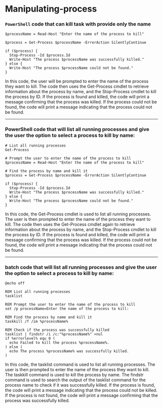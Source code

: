 # Manipulating-process

### `PowerShell` code that can kill task with provide only the name
```
$processName = Read-Host "Enter the name of the process to kill"

$process = Get-Process $processName -ErrorAction SilentlyContinue

if ($process) {
  Stop-Process -Id $process.Id
  Write-Host "The process $processName was successfully killed."
} else {
  Write-Host "The process $processName could not be found."
}
```
In this code, the user will be prompted to enter the name of the process they want to kill. The code then uses the Get-Process cmdlet to retrieve information about the process by name, and the Stop-Process cmdlet to kill the process by ID. If the process is found and killed, the code will print a message confirming that the process was killed. If the process could not be found, the code will print a message indicating that the process could not be found.

---

### PowerShell code that will list all running processes and give the user the option to select a process to kill by name:
```
# List all running processes
Get-Process

# Prompt the user to enter the name of the process to kill
$processName = Read-Host "Enter the name of the process to kill"

# Find the process by name and kill it
$process = Get-Process $processName -ErrorAction SilentlyContinue

if ($process) {
  Stop-Process -Id $process.Id
  Write-Host "The process $processName was successfully killed."
} else {
  Write-Host "The process $processName could not be found."
}
```
In this code, the Get-Process cmdlet is used to list all running processes. The user is then prompted to enter the name of the process they want to kill. The code then uses the Get-Process cmdlet again to retrieve information about the process by name, and the Stop-Process cmdlet to kill the process by ID. If the process is found and killed, the code will print a message confirming that the process was killed. If the process could not be found, the code will print a message indicating that the process could not be found.

---

### batch code that will list all running processes and give the user the option to select a process to kill by name:

```
@echo off

REM List all running processes
tasklist

REM Prompt the user to enter the name of the process to kill
set /p processName=Enter the name of the process to kill:

REM Find the process by name and kill it
taskkill /f /im %processName%

REM Check if the process was successfully killed
tasklist | findstr /i /c:"%processName%" >nul
if %errorlevel% equ 0 (
  echo Failed to kill the process %processName%.
) else (
  echo The process %processName% was successfully killed.
)
```

In this code, the tasklist command is used to list all running processes. The user is then prompted to enter the name of the process they want to kill. The taskkill command is used to kill the process by name. The findstr command is used to search the output of the tasklist command for the process name to check if it was successfully killed. If the process is found, the code will print a message indicating that the process could not be killed. If the process is not found, the code will print a message confirming that the process was successfully killed.




